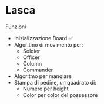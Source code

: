 # Lasca

Funzioni

- Inizializzazione Board ✅
- Algoritmo di movimento per:
  - Soldier
  - Officer
  - Column
  - Commander
- Algoritmo per mangiare
- Stampa di pedine, un quadrato di:
  - Numero per height
  - Color per color del possessore
